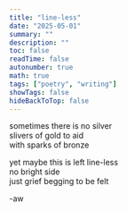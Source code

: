 ```yaml
---
title: "line-less"
date: "2025-05-01"
summary: ""
description: ""
toc: false
readTime: false
autonumber: true
math: true
tags: ["poetry", "writing"]
showTags: false
hideBackToTop: false
---
```


sometimes there is no silver  
slivers of gold to aid  
with sparks of bronze  
  
yet maybe this is left line-less  
no bright side  
just grief begging to be felt  


-aw